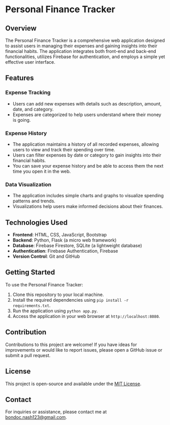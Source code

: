 # Personal Finance Tracker

## Overview

The Personal Finance Tracker is a comprehensive web application designed to assist users in managing their expenses and gaining insights into their financial habits. The application integrates both front-end and back-end functionalities, utilizes Firebase for authentication, and employs a simple yet effective user interface.

## Features

### Expense Tracking
- Users can add new expenses with details such as description, amount, date, and category.
- Expenses are categorized to help users understand where their money is going.

### Expense History
- The application maintains a history of all recorded expenses, allowing users to view and track their spending over time.
- Users can filter expenses by date or category to gain insights into their financial habits.
- You can save your expense history and be able to access them the next time you open it in the web.

### Data Visualization
- The application includes simple charts and graphs to visualize spending patterns and trends.
- Visualizations help users make informed decisions about their finances.

## Technologies Used

- **Frontend**: HTML, CSS, JavaScript, Bootstrap
- **Backend**: Python, Flask (a micro web framework)
- **Database**: Firebase Firestore, SQLite (a lightweight database)
- **Authentication**: Firebase Authentication, Firebase
- **Version Control**: Git and GitHub

## Getting Started

To use the Personal Finance Tracker:

1. Clone this repository to your local machine.
2. Install the required dependencies using `pip install -r requirements.txt`.
3. Run the application using `python app.py`.
4. Access the application in your web browser at `http://localhost:8080`.

## Contribution

Contributions to this project are welcome! If you have ideas for improvements or would like to report issues, please open a GitHub issue or submit a pull request.

## License

This project is open-source and available under the [MIT License](LICENSE).

## Contact

For inquiries or assistance, please contact me at bondoc.nash123@gmail.com.
